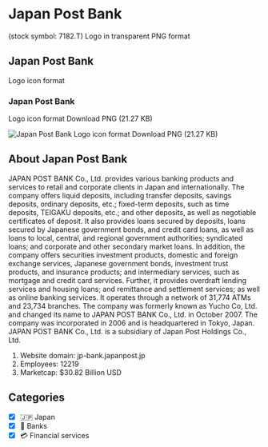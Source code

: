 # Japan Post Bank
 (stock symbol: 7182.T) Logo in transparent PNG format

## Japan Post Bank
 Logo icon format

### Japan Post Bank
 Logo icon format Download PNG (21.27 KB)

![Japan Post Bank
 Logo icon format Download PNG (21.27 KB)](/img/orig/7182.T-419817e2.png)

## About Japan Post Bank


JAPAN POST BANK Co., Ltd. provides various banking products and services to retail and corporate clients in Japan and internationally. The company offers liquid deposits, including transfer deposits, savings deposits, ordinary deposits, etc.; fixed-term deposits, such as time deposits, TEIGAKU deposits, etc.; and other deposits, as well as negotiable certificates of deposit. It also provides loans secured by deposits, loans secured by Japanese government bonds, and credit card loans, as well as loans to local, central, and regional government authorities; syndicated loans; and corporate and other secondary market loans. In addition, the company offers securities investment products, domestic and foreign exchange services, Japanese government bonds, investment trust products, and insurance products; and intermediary services, such as mortgage and credit card services. Further, it provides overdraft lending services and housing loans; and remittance and settlement services; as well as online banking services. It operates through a network of 31,774 ATMs and 23,734 branches. The company was formerly known as Yucho Co, Ltd. and changed its name to JAPAN POST BANK Co., Ltd. in October 2007. The company was incorporated in 2006 and is headquartered in Tokyo, Japan. JAPAN POST BANK Co., Ltd. is a subsidiary of Japan Post Holdings Co., Ltd.

1. Website domain: jp-bank.japanpost.jp
2. Employees: 12219
3. Marketcap: $30.82 Billion USD


## Categories
- [x] 🇯🇵 Japan
- [x] 🏦 Banks
- [x] 💳 Financial services
